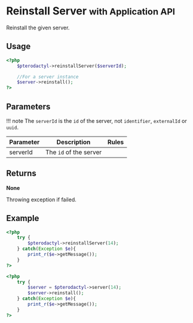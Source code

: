 # Reinstall Server <small>with Application API</small>
Reinstall the given server.

## Usage
``` php
<?php
	$pterodactyl->reinstallServer($serverId);

	//For a server instance
	$server->reinstall();
?>
```

## Parameters

!!! note
    The `serverId` is the `id` of the server, not `identifier`, `externalId` or `uuid`.

| Parameter | Description | Rules |
| - | - | - |
| serverId | The `id` of the server | |

## Returns
**None**

Throwing exception if failed.

## Example

``` php
<?php
	try {
		$pterodactyl->reinstallServer(14);
	} catch(Exception $e){
		print_r($e->getMessage());
	}
?>
```

``` php
<?php
	try {
		$server = $pterodactyl->server(14);
		$server->reinstall();
	} catch(Exception $e){
		print_r($e->getMessage());
	}
?>
```